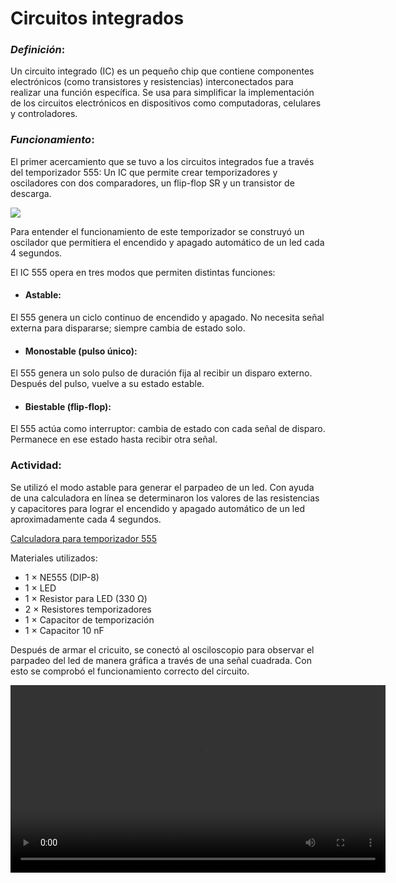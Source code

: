# Circuitos integrados

### *Definición*:
Un circuito integrado (IC) es un pequeño chip que contiene componentes electrónicos (como transistores y resistencias) interconectados para realizar una función específica.
Se usa para simplificar la implementación de los circuitos electrónicos en dispositivos como computadoras, celulares y controladores.

### *Funcionamiento*:
El primer acercamiento que se tuvo a los circuitos integrados fue a través del temporizador 555: Un IC que permite crear temporizadores y osciladores con dos comparadores, un flip-flop SR y un transistor de descarga. 

![](https://anapaumen168.github.io/miportafolio_mecatronica/Introducci%C3%B3n%20a%20la%20Mecatr%C3%B3nica/diagrama555.jpg)


Para entender el funcionamiento de este temporizador se construyó un oscilador que permitiera el encendido y apagado automático de un led cada 4 segundos.

El IC 555 opera en tres modos que permiten distintas funciones: 

- #### Astable:
El 555 genera un ciclo continuo de encendido y apagado. No necesita señal externa para dispararse; siempre cambia de estado solo.

- #### Monostable (pulso único):
El 555 genera un solo pulso de duración fija al recibir un disparo externo. Después del pulso, vuelve a su estado estable.

- #### Biestable (flip-flop):
El 555 actúa como interruptor: cambia de estado con cada señal de disparo. Permanece en ese estado hasta recibir otra señal.

### Actividad:
Se utilizó el modo astable para generar el parpadeo de un led. Con ayuda de una calculadora en línea se determinaron los valores de las resistencias y capacitores para lograr el encendido y apagado automático de un led aproximadamente cada 4 segundos.

[Calculadora para temporizador 555](https://www.digikey.com.mx/es/resources/conversion-calculators/conversion-calculator-555-timer?srsltid=AfmBOopbM2F4kBKWD8n8-fVGb5gEoQxKXo3YCXbVUPw4arBwxIQpEXOX)


Materiales utilizados:

- 1 × NE555 (DIP-8)
- 1 × LED
- 1 × Resistor para LED (330 Ω)
- 2 × Resistores temporizadores 
- 1 × Capacitor de temporización 
- 1 × Capacitor 10 nF 

Después de armar el cricuito, se conectó al osciloscopio para observar el parpadeo del led de manera gráfica a través de una señal cuadrada. Con esto se comprobó el funcionamiento correcto del circuito. 

<video width="600" controls>
  <source src="https://anapaumen168.github.io/miportafolio_mecatronica/Introducci%C3%B3n%20a%20la%20Mecatr%C3%B3nica/Video%20de%20WhatsApp%202025-10-16%20a%20las%2019.17.37_16eaf117.mp4" type="video/mp4">
  Tu navegador no soporta videos HTML5.
</video>

